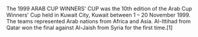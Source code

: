 The 1999 ARAB CUP WINNERS' CUP was the 10th edition of the Arab Cup Winners' Cup held in Kuwait City, Kuwait between 1 – 20 November 1999. The teams represented Arab nations from Africa and Asia. Al-Ittihad from Qatar won the final against Al-Jaish from Syria for the first time.[1]

